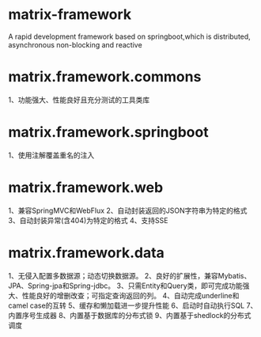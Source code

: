 # matrix-framework

A rapid development framework based on springboot,which is distributed, asynchronous non-blocking and reactive

# matrix.framework.commons

1、功能强大、性能良好且充分测试的工具类库

# matrix.framework.springboot

1、使用注解覆盖重名的注入

# matrix.framework.web

1、兼容SpringMVC和WebFlux 2、自动封装返回的JSON字符串为特定的格式 3、自动封装异常(含404)为特定的格式 4、支持SSE

# matrix.framework.data

1、无侵入配置多数据源；动态切换数据源。 2、良好的扩展性，兼容Mybatis、JPA、Spring-jpa和Spring-jdbc。 3、只需Entity和Query类，即可完成功能强大、性能良好的增删改查；可指定查询返回的列。
4、自动完成underline和camel case的互转 5、缓存和懒加载进一步提升性能 6、启动时自动执行SQL 7、内置序号生成器 8、内置基于数据库的分布式锁 9、内置基于shedlock的分布式调度
